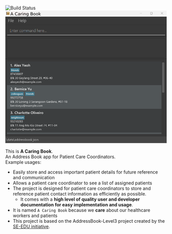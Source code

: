 ![Build Status](https://github.com/AY2425S2-CS2103T-T12-2/tp/actions/workflows/gradle.yml/badge.svg)
![Ui](docs/images/Ui.png)

This is **A Caring Book**. <br>
An Address Book app for Patient Care Coordinators.  
  Example usages:
  * Easily store and access important patient details for future reference and communication
  * Allows a patient care coordinator to see a list of assigned patients
* The project is designed for patient care coordinators to store and reference patient contact information as efficiently as possible.
  * It comes with a **high level of quality user and developer documentation for easy implementation and usage**.
* It is named `A Caring Book` because we **care** about our healthcare workers and patients
* This project is based on the AddressBook-Level3 project created by the [SE-EDU initiative](https://se-education.org).
